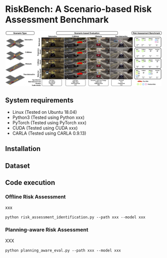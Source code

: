 # RiskBench: A Scenario-based Risk Assessment Benchmark
![RiskBench](images/teaser2.png)

## System requirements
- Linux (Tested on Ubuntu 18.04)
- Python3 (Tested using Python xxx)
- PyTorch (Tested using PyTorch xxx)
- CUDA (Tested using CUDA xxx)
- CARLA (Tested using CARLA 0.9.13)

## Installation

## Dataset

## Code execution

### Offline Risk Assessment
xxx
```
python risk_assessment_identification.py --path xxx --model xxx 
```

### Planning-aware Risk Assessment
XXX
```
python planning_aware_eval.py --path xxx --model xxx 
```

